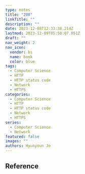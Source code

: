 ```yaml
---
type: notes
title: "200"
linkTitle: ""
description: ""
date: 2023-12-08T12:33:38.214Z
lastmod: 2023-12-09T05:58:07.051Z
draft: ""
nav_weight: 2
nav_icon:
  vendor: bs
  name: book
  color: blue
tags:
  - Computer Science
  - HTTP
  - HTTP status code
  - Network
  - HTTPS
categories:
  - Computer Science
  - HTTP
  - HTTP status code
  - Network
  - HTTPS
series:
  - Computer Science
  - Network
featured: false
images: ""
authors: Hyunyoun Jo
---
```


## Reference
